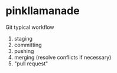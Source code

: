 # pinkllamanade

Git typical workflow
1) staging
2) committing
3) pushing
4) merging (resolve conflicts if necessary)
5) "pull request"
